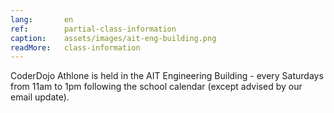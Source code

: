 ```yaml
---
lang:       en
ref:        partial-class-information
caption:    assets/images/ait-eng-building.png
readMore:   class-information
---
```


CoderDojo Athlone is held in the AIT Engineering Building - every Saturdays from 11am to 1pm following the school calendar (except advised by our email update).
